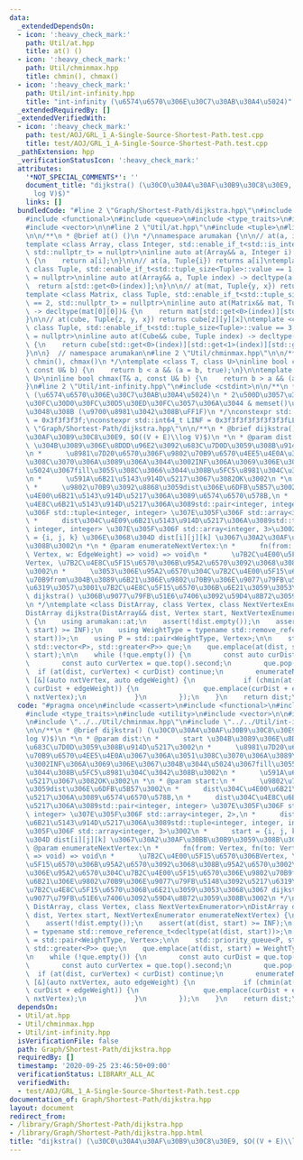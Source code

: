 ```yaml
---
data:
  _extendedDependsOn:
  - icon: ':heavy_check_mark:'
    path: Util/at.hpp
    title: at() ()
  - icon: ':heavy_check_mark:'
    path: Util/chminmax.hpp
    title: chmin(), chmax()
  - icon: ':heavy_check_mark:'
    path: Util/int-infinity.hpp
    title: "int-infinity (\u6574\u6570\u306E\u30C7\u30AB\u30A4\u5024)"
  _extendedRequiredBy: []
  _extendedVerifiedWith:
  - icon: ':heavy_check_mark:'
    path: test/AOJ/GRL_1_A-Single-Source-Shortest-Path.test.cpp
    title: test/AOJ/GRL_1_A-Single-Source-Shortest-Path.test.cpp
  _pathExtension: hpp
  _verificationStatusIcon: ':heavy_check_mark:'
  attributes:
    '*NOT_SPECIAL_COMMENTS*': ''
    document_title: "dijkstra() (\u30C0\u30A4\u30AF\u30B9\u30C8\u30E9, $O((V + E)\\\
      log V)$)"
    links: []
  bundledCode: "#line 2 \"Graph/Shortest-Path/dijkstra.hpp\"\n#include <cassert>\n\
    #include <functional>\n#include <queue>\n#include <type_traits>\n#include <utility>\n\
    #include <vector>\n\n#line 2 \"Util/at.hpp\"\n#include <tuple>\n#line 5 \"Util/at.hpp\"\
    \n\n/**\n * @brief at() ()\n */\nnamespace arumakan {\n\n// at(a, i) returns a[i]\n\
    template <class Array, class Integer, std::enable_if_t<std::is_integral<Integer>::value,\
    \ std::nullptr_t> = nullptr>\ninline auto at(Array&& a, Integer i) -> decltype(a[0])&\
    \ {\n    return a[i];\n}\n\n// at(a, Tuple{i}) returns a[i]\ntemplate <class Array,\
    \ class Tuple, std::enable_if_t<std::tuple_size<Tuple>::value == 1, std::nullptr_t>\
    \ = nullptr>\ninline auto at(Array&& a, Tuple index) -> decltype(a[0])& {\n  \
    \  return a[std::get<0>(index)];\n}\n\n// at(mat, Tuple{y, x}) returns mat[y][x]\n\
    template <class Matrix, class Tuple, std::enable_if_t<std::tuple_size<Tuple>::value\
    \ == 2, std::nullptr_t> = nullptr>\ninline auto at(Matrix&& mat, Tuple index)\
    \ -> decltype(mat[0][0])& {\n    return mat[std::get<0>(index)][std::get<1>(index)];\n\
    }\n\n// at(cube, Tuple{z, y, x}) returns cube[z][y][x]\ntemplate <class Cube,\
    \ class Tuple, std::enable_if_t<std::tuple_size<Tuple>::value == 3, std::nullptr_t>\
    \ = nullptr>\ninline auto at(Cube&& cube, Tuple index) -> decltype(cube[0][0][0])&\
    \ {\n    return cube[std::get<0>(index)][std::get<1>(index)][std::get<2>(index)];\n\
    }\n\n}  // namespace arumakan\n#line 2 \"Util/chminmax.hpp\"\n\n/**\n * @brief\
    \ chmin(), chmax()\n */\ntemplate <class T, class U>\ninline bool chmin(T& a,\
    \ const U& b) {\n    return b < a && (a = b, true);\n}\n\ntemplate <class T, class\
    \ U>\ninline bool chmax(T& a, const U& b) {\n    return b > a && (a = b, true);\n\
    }\n#line 2 \"Util/int-infinity.hpp\"\n#include <cstdint>\n\n/**\n * @brief int-infinity\
    \ (\u6574\u6570\u306E\u30C7\u30AB\u30A4\u5024)\n * 2\u500D\u3057\u3066\u3082\u30AA\
    \u30FC\u30D0\u30FC\u30D5\u30ED\u30FC\u3057\u306A\u3044 & memset()\u306B\u3082\u4F7F\
    \u3048\u308B (\u9700\u8981\u3042\u308B\uFF1F)\n */\nconstexpr std::int32_t INF\
    \ = 0x3f3f3f3f;\nconstexpr std::int64_t LINF = 0x3f3f3f3f3f3f3f3fLL;\n#line 12\
    \ \"Graph/Shortest-Path/dijkstra.hpp\"\n\n/**\n * @brief dijkstra() (\u30C0\u30A4\
    \u30AF\u30B9\u30C8\u30E9, $O((V + E)\\log V)$)\n *\n * @param dist:\n *      start\
    \ \u304B\u3089\u306E\u8DDD\u96E2\u3092\u683C\u7D0D\u3059\u308B\u914D\u5217\u3002\
    \n *      \u8981\u7D20\u6570\u306F\u9802\u70B9\u6570\u4EE5\u4E0A\u3067\u306A\u3051\
    \u308C\u3070\u306A\u3089\u306A\u3044\u3002INF\u306A\u3069\u306E\u3067\u304B\u3044\
    \u5024\u3067fill\u3055\u308C\u3066\u3044\u308B\u5FC5\u8981\u304C\u3042\u308B\u3002\
    \n *      \u591A\u6B21\u5143\u914D\u5217\u3067\u3082OK\u3002\n *\n * @param start:\n\
    \ *      \u9802\u70B9\u3092\u8868\u3059dist\u306E\u6DFB\u5B57\u3002\n *      dist\u304C\
    \u4E00\u6B21\u5143\u914D\u5217\u306A\u3089\u6574\u6570\u578B,\n *      dist\u304C\
    \u4E8C\u6B21\u5143\u914D\u5217\u306A\u3089std::pair<integer, integer> \u307E\u305F\
    \u306F std::tuple<integer, integer> \u307E\u305F\u306F std::array<integer, 2>,\n\
    \ *      dist\u304C\u4E09\u6B21\u5143\u914D\u5217\u306A\u3089std::tuple<integer,\
    \ integer, integer> \u307E\u305F\u306F std::array<integer, 3>\u3002\n *      start\
    \ = {i, j, k} \u306E\u3068\u304D dist[i][j][k] \u3067\u30A2\u30AF\u30BB\u30B9\u3059\
    \u308B\u3002\n *\n * @param enumerateNextVertex:\n *      fn(from: Vertex, fn(to:\
    \ Vertex, w: EdgeWeight) => void) => void\n *      \u7B2C\u4E00\u5F15\u6570\u306B\
    Vertex, \u7B2C\u4E8C\u5F15\u6570\u306B\u95A2\u6570\u3092\u3068\u308B\u95A2\u6570\
    \u3002\n *      \u3053\u306E\u95A2\u6570\u304C\u7B2C\u4E00\u5F15\u6570\u306E\u9802\
    \u70B9from\u304B\u3089\u6B21\u306E\u9802\u70B9\u306E\u9077\u79FB\u5148\u3092\u5217\
    \u6319\u3057\u3001\u7B2C\u4E8C\u5F15\u6570\u306B\u6E21\u3059\u3053\u3068\u3067\
    \ dijkstra() \u306B\u9077\u79FB\u51E6\u7406\u3092\u59D4\u8B72\u3059\u308B\u3002\
    \n */\ntemplate <class DistArray, class Vertex, class NextVertexEnumerator>\n\
    DistArray dijkstra(DistArray&& dist, Vertex start, NextVertexEnumerator enumerateNextVertex)\
    \ {\n    using arumakan::at;\n    assert(!dist.empty());\n    assert(at(dist,\
    \ start) >= INF);\n    using WeightType = typename std::remove_reference_t<decltype(at(dist,\
    \ start))>;\n    using P = std::pair<WeightType, Vertex>;\n\n    std::priority_queue<P,\
    \ std::vector<P>, std::greater<P>> que;\n    que.emplace(at(dist, start) = WeightType(),\
    \ start);\n\n    while (!que.empty()) {\n        const auto curDist = que.top().first;\n\
    \        const auto curVertex = que.top().second;\n        que.pop();\n      \
    \  if (at(dist, curVertex) < curDist) continue;\n        enumerateNextVertex(curVertex,\
    \ [&](auto nxtVertex, auto edgeWeight) {\n            if (chmin(at(dist, nxtVertex),\
    \ curDist + edgeWeight)) {\n                que.emplace(curDist + edgeWeight,\
    \ nxtVertex);\n            }\n        });\n    }\n    return dist;\n}\n\n"
  code: "#pragma once\n#include <cassert>\n#include <functional>\n#include <queue>\n\
    #include <type_traits>\n#include <utility>\n#include <vector>\n\n#include \"../../Util/at.hpp\"\
    \n#include \"../../Util/chminmax.hpp\"\n#include \"../../Util/int-infinity.hpp\"\
    \n\n/**\n * @brief dijkstra() (\u30C0\u30A4\u30AF\u30B9\u30C8\u30E9, $O((V + E)\\\
    log V)$)\n *\n * @param dist:\n *      start \u304B\u3089\u306E\u8DDD\u96E2\u3092\
    \u683C\u7D0D\u3059\u308B\u914D\u5217\u3002\n *      \u8981\u7D20\u6570\u306F\u9802\
    \u70B9\u6570\u4EE5\u4E0A\u3067\u306A\u3051\u308C\u3070\u306A\u3089\u306A\u3044\
    \u3002INF\u306A\u3069\u306E\u3067\u304B\u3044\u5024\u3067fill\u3055\u308C\u3066\
    \u3044\u308B\u5FC5\u8981\u304C\u3042\u308B\u3002\n *      \u591A\u6B21\u5143\u914D\
    \u5217\u3067\u3082OK\u3002\n *\n * @param start:\n *      \u9802\u70B9\u3092\u8868\
    \u3059dist\u306E\u6DFB\u5B57\u3002\n *      dist\u304C\u4E00\u6B21\u5143\u914D\
    \u5217\u306A\u3089\u6574\u6570\u578B,\n *      dist\u304C\u4E8C\u6B21\u5143\u914D\
    \u5217\u306A\u3089std::pair<integer, integer> \u307E\u305F\u306F std::tuple<integer,\
    \ integer> \u307E\u305F\u306F std::array<integer, 2>,\n *      dist\u304C\u4E09\
    \u6B21\u5143\u914D\u5217\u306A\u3089std::tuple<integer, integer, integer> \u307E\
    \u305F\u306F std::array<integer, 3>\u3002\n *      start = {i, j, k} \u306E\u3068\
    \u304D dist[i][j][k] \u3067\u30A2\u30AF\u30BB\u30B9\u3059\u308B\u3002\n *\n *\
    \ @param enumerateNextVertex:\n *      fn(from: Vertex, fn(to: Vertex, w: EdgeWeight)\
    \ => void) => void\n *      \u7B2C\u4E00\u5F15\u6570\u306BVertex, \u7B2C\u4E8C\
    \u5F15\u6570\u306B\u95A2\u6570\u3092\u3068\u308B\u95A2\u6570\u3002\n *      \u3053\
    \u306E\u95A2\u6570\u304C\u7B2C\u4E00\u5F15\u6570\u306E\u9802\u70B9from\u304B\u3089\
    \u6B21\u306E\u9802\u70B9\u306E\u9077\u79FB\u5148\u3092\u5217\u6319\u3057\u3001\
    \u7B2C\u4E8C\u5F15\u6570\u306B\u6E21\u3059\u3053\u3068\u3067 dijkstra() \u306B\
    \u9077\u79FB\u51E6\u7406\u3092\u59D4\u8B72\u3059\u308B\u3002\n */\ntemplate <class\
    \ DistArray, class Vertex, class NextVertexEnumerator>\nDistArray dijkstra(DistArray&&\
    \ dist, Vertex start, NextVertexEnumerator enumerateNextVertex) {\n    using arumakan::at;\n\
    \    assert(!dist.empty());\n    assert(at(dist, start) >= INF);\n    using WeightType\
    \ = typename std::remove_reference_t<decltype(at(dist, start))>;\n    using P\
    \ = std::pair<WeightType, Vertex>;\n\n    std::priority_queue<P, std::vector<P>,\
    \ std::greater<P>> que;\n    que.emplace(at(dist, start) = WeightType(), start);\n\
    \n    while (!que.empty()) {\n        const auto curDist = que.top().first;\n\
    \        const auto curVertex = que.top().second;\n        que.pop();\n      \
    \  if (at(dist, curVertex) < curDist) continue;\n        enumerateNextVertex(curVertex,\
    \ [&](auto nxtVertex, auto edgeWeight) {\n            if (chmin(at(dist, nxtVertex),\
    \ curDist + edgeWeight)) {\n                que.emplace(curDist + edgeWeight,\
    \ nxtVertex);\n            }\n        });\n    }\n    return dist;\n}\n\n"
  dependsOn:
  - Util/at.hpp
  - Util/chminmax.hpp
  - Util/int-infinity.hpp
  isVerificationFile: false
  path: Graph/Shortest-Path/dijkstra.hpp
  requiredBy: []
  timestamp: '2020-09-25 23:46:50+09:00'
  verificationStatus: LIBRARY_ALL_AC
  verifiedWith:
  - test/AOJ/GRL_1_A-Single-Source-Shortest-Path.test.cpp
documentation_of: Graph/Shortest-Path/dijkstra.hpp
layout: document
redirect_from:
- /library/Graph/Shortest-Path/dijkstra.hpp
- /library/Graph/Shortest-Path/dijkstra.hpp.html
title: "dijkstra() (\u30C0\u30A4\u30AF\u30B9\u30C8\u30E9, $O((V + E)\\log V)$)"
---
```

